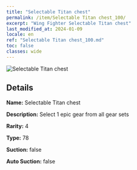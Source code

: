 ```yaml
---
title: "Selectable Titan chest"
permalink: /item/Selectable Titan chest_100/
excerpt: "Wing Fighter Selectable Titan chest"
last_modified_at: 2024-01-09
locale: en
ref: "Selectable Titan chest_100.md"
toc: false
classes: wide
---
```



 ![Selectable Titan chest](/images/item/Selectable_Titan_chest_p.png)



## Details

 **Name:** Selectable Titan chest 

 **Description:** Select 1 epic gear from all gear sets

 **Rarity:** 4 

 **Type:** 78 

 **Suction:** false 

 **Auto Suction:** false 


